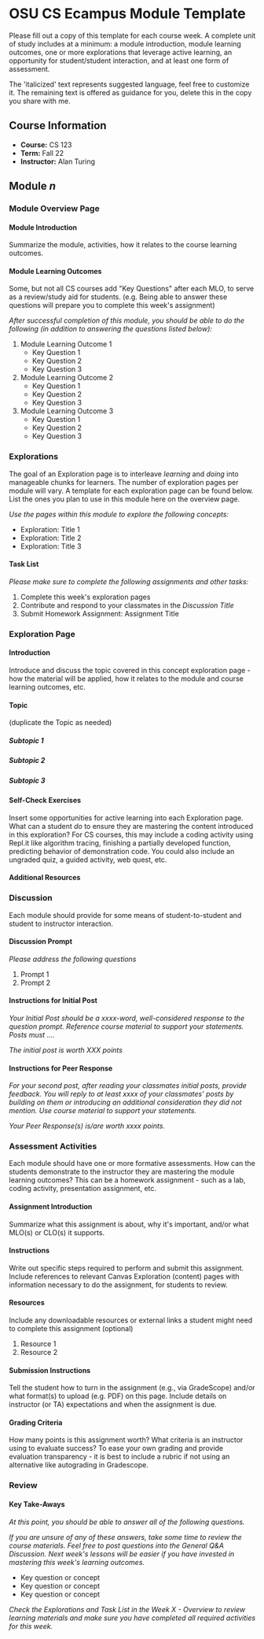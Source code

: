 # OSU CS Ecampus Module Template

Please fill out a copy of this template for each course week. A complete unit of study includes at a minimum: a module introduction, module learning outcomes, one or more explorations that leverage active learning, an opportunity for student/student interaction, and at least one form of assessment.

The 'italicized' text represents suggested language, feel free to customize it. The remaining text is offered as guidance for you, delete this in the copy you share with me.

## Course Information

* **Course:** CS 123
* **Term:** Fall 22
* **Instructor:** Alan Turing

## Module _n_

### Module Overview Page

#### Module Introduction

Summarize the module, activities, how it relates to the course learning outcomes.

#### Module Learning Outcomes

Some, but not all CS courses add "Key Questions" after each MLO, to serve as a review/study aid for students. (e.g. Being able to answer these questions will prepare you to complete this week's assignment)
  
_After successful completion of this module, you should be able to do the following (in addition to answering the questions listed below):_

1. Module Learning Outcome 1
   * Key Question 1
   * Key Question 2
   * Key Question 3
2. Module Learning Outcome 2
   * Key Question 1
   * Key Question 2
   * Key Question 3
3. Module Learning Outcome 3
   * Key Question 1
   * Key Question 2
   * Key Question 3

### Explorations

The goal of an Exploration page is to interleave _learning_ and _doing_ into manageable chunks for learners. The number of exploration pages per module will vary. A template for each exploration page can be found below. List the ones you plan to use in this module here on the overview page.

_Use the pages within this module to explore the following concepts:_

* Exploration: Title 1
* Exploration: Title 2
* Exploration: Title 3

#### Task List

_Please make sure to complete the following assignments and other tasks:_

1. Complete this week's exploration pages
2. Contribute and respond to your classmates in the _Discussion Title_
3. Submit Homework Assignment: Assignment Title

### Exploration Page

#### Introduction

Introduce and discuss the topic covered in this concept exploration page - how the material will be applied, how it relates to the module and course learning outcomes, etc.

#### Topic

(duplicate the Topic as needed)

##### Subtopic 1

##### Subtopic 2

##### Subtopic 3

#### Self-Check Exercises

Insert some opportunities for active learning into each Exploration page. What can a student _do_ to ensure they are mastering the content introduced in this exploration? For CS courses, this may include a coding activity using Repl.it like algorithm tracing, finishing a partially developed function, predicting behavior of demonstration code. You could also include an ungraded quiz, a guided activity, web quest, etc.

#### Additional Resources

### Discussion

Each module should provide for some means of student-to-student and student to instructor interaction.

#### Discussion Prompt

_Please address the following questions_

1. Prompt 1
2. Prompt 2

#### Instructions for Initial Post

_Your Initial Post should be a xxxx-word, well-considered response to the question prompt. Reference course material to support your statements. Posts must ...._

_The initial post is worth XXX points_

#### Instructions for Peer Response

_For your second post, after reading your classmates initial posts, provide feedback. You will reply to at least xxxx of your classmates’ posts by building on them or introducing an additional consideration they did not mention. Use course material to support your statements._

_Your Peer Response(s) is/are worth xxxx points._

### Assessment Activities

Each module should have one or more formative assessments. How can the students demonstrate to the instructor they are mastering the module learning outcomes? This can be a homework assignment - such as a lab, coding activity, presentation assignment, etc.

#### Assignment Introduction

Summarize what this assignment is about, why it's important, and/or what MLO(s) or CLO(s) it supports.

#### Instructions

Write out specific steps required to perform and submit this assignment. Include references to relevant Canvas Exploration (content) pages with information necessary to do the assignment, for students to review.

#### Resources

Include any downloadable resources or external links a student might need to complete this assignment (optional)

1. Resource 1
2. Resource 2

#### Submission Instructions

Tell the student how to turn in the assignment (e.g., via GradeScope) and/or what format(s) to upload (e.g. PDF) on this page. Include details on instructor (or TA) expectations and when the assignment is due.

#### Grading Criteria

How many points is this assignment worth? What criteria is an instructor using to evaluate success? To ease your own grading and provide evaluation transparency - it is best to include a rubric if not using an alternative like autograding in Gradescope.

### Review

#### Key Take-Aways

_At this point, you should be able to answer all of the following questions._

_If you are unsure of any of these answers, take some time to review the course materials. Feel free to post questions into the General Q&A Discussion. Next week's lessons will be easier if you have invested in mastering this week's learning outcomes._

* Key question or concept
* Key question or concept
* Key question or concept

_Check the Explorations and Task List in the Week X - Overview to review learning materials and make sure you have completed all required activities for this week._
